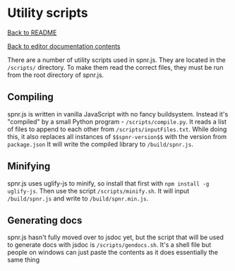 # Utility scripts

[Back to README](../README.md)

[Back to editor documentation contents](README.md)

There are a number of utility scripts used in spnr.js. They are located in the `/scripts/` directory. To make them read the correct files, they must be run from the root directory of spnr.js.

## Compiling

spnr.js is written in vanilla JavaScript with no fancy buildsystem. Instead it's "compiled" by a small Python program - `/scripts/compile.py`. It reads a list of files to append to each other from `/scripts/inputFiles.txt`. While doing this, it also replaces all instances of `$$spnr-version$$` with the version from `package.json` It will write the compiled library to `/build/spnr.js`.

## Minifying

spnr.js uses uglify-js to minify, so install that first with `npm install -g uglify-js`. Then use the script `/scripts/minify.sh`. It will input `/build/spnr.js` and write to `/build/spnr.min.js`.

## Generating docs

spnr.js hasn't fully moved over to jsdoc yet, but the script that will be used to generate docs with jsdoc is `/scripts/gendocs.sh`. It's a shell file but people on windows can just paste the contents as it does essentially the same thing